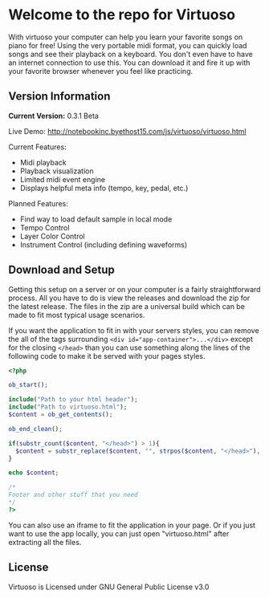 # **Welcome to the repo for Virtuoso**

With virtuoso your computer can help you learn your favorite songs on piano for free! Using the very portable midi format, you can quickly load songs and see their playback on a keyboard. You don't even have to have an internet connection to use this. You can download it and fire it up with your favorite browser whenever you feel like practicing.

## **Version Information**

**Current Version:** 0.3.1 Beta

Live Demo: http://notebookinc.byethost15.com/js/virtuoso/virtuoso.html

Current Features:
- Midi playback
- Playback visualization
- Limited midi event engine
- Displays helpful meta info (tempo, key, pedal, etc.)

Planned Features:
- Find way to load default sample in local mode
- Tempo Control
- Layer Color Control
- Instrument Control (including defining waveforms)


## **Download and Setup**

Getting this setup on a server or on your computer is a fairly straightforward process. All you have to do is view the releases and download the zip for the latest release. The files in the zip are a universal build which can be made to fit most typical usage scenarios.

If you want the application to fit in with your servers styles, you can remove the all of the tags surrounding `<div id="app-container">...</div>` except for the closing `</head>` than you can use something along the lines of the following code to make it be served with your pages styles.

```php
<?php

ob_start();

include("Path to your html header");
include("Path to virtuoso.html");
$content = ob_get_contents();

ob_end_clean();

if(substr_count($content, "</head>") > 1){
  $content = substr_replace($content, "", strpos($content, "</head>"), strlen("</head>"));
}

echo $content;

/*
Footer and other stuff that you need
*/
?>
```

You can also use an iframe to fit the application in your page. Or if you just want to use the app locally, you can just open "virtuoso.html" after extracting all the files.

## **License**

Virtuoso is Licensed under GNU General Public License v3.0
